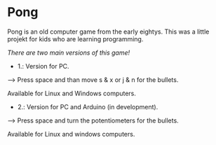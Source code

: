 # Pong
Pong is an old computer game from the early eightys. This was a little projekt for kids who are learning programming. 

_There are two main versions of this game!_
- 1.: Version for PC.

--> Press space and than move s & x or j & n for the bullets.

Available for Linux and Windows computers.

- 2.: Version for PC and Arduino (in development).
 
 --> Press space and turn the potentiometers for the bullets.
 
 Available for Linux and windows computers.
